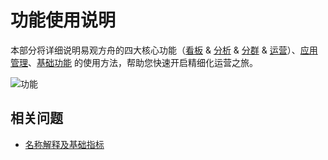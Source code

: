 # 功能使用说明

本部分将详细说明易观方舟的四大核心功能（[看板](./dashboard.md) & [分析](./analystics_chart.md) & [分群](./segment.md) & [运营](./operation.md)）、[应用管理](./app_management.md)、[基础功能](./basical_features.md) 的使用方法，帮助您快速开启精细化运营之旅。

![功能](https://imguserradar.analysys.cn/files/ark/doc/10.png)

## 相关问题
  
* [名称解释及基础指标](./faq_terms.md)

